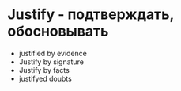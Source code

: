 # Justify - подтверждать, обосновывать


- justified by evidence
- Justify by signature
- Justify by facts
- justifyed doubts